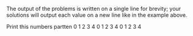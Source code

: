 The output of the problems is written on a single line for brevity; your solutions will output each value on a new line like in the example above.

Print this numbers partten
0 
1 
2 
3 
4 
0 
1 
2 
3 
4 
0 
1 
2 
3 
4